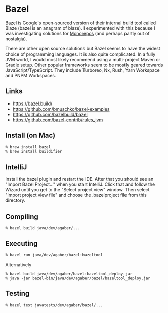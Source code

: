# Bazel

Bazel is Google's open-sourced version of their internal build tool called Blaze
(bazel is an anagram of blaze). I experimented with this because I was
investigating solutions for [Monorepos][1] (and perhaps partly out of nostalgia).

There are other open source solutions but Bazel seems to have the widest choice
of programming languages. It is also quite complicated. In a fully JVM world, I
would most likely recommend using a multi-project Maven or Gradle setup. Other
popular frameworks seem to be mostly geared towards JavaScript/TypeScript. They
include Turboreo, Nx, Rush, Yarn Workspace and PNPM Workspaces.

[1]: https://en.wikipedia.org/wiki/Monorep]


## Links

* https://bazel.build/
* https://github.com/bmuschko/bazel-examples
* https://github.com/bazelbuild/bazel
* https://github.com/bazel-contrib/rules_jvm


## Install (on Mac)

```shell
% brew install bazel
% brew install buildifier
```

## IntelliJ

Install the bazel plugin and restart the IDE. After that you should see an
"Import Bazel Project..." when you start IntelliJ. Click that and follow the
Wizard until you get to the "Select project view" window. Then select
"import project view file" and choose the .bazelproject file from this directory.

## Compiling

```shell
% bazel build java/dev/agaber/...
```

## Executing

```shell
% bazel run java/dev/agaber/bazel:bazeltool
```

Alternatively

```shell
% bazel build java/dev/agaber/bazel:bazeltool_deploy.jar
% java -jar bazel-bin/java/dev/agaber/bazel/bazeltool_deploy.jar
```

## Testing

```shell
% bazel test javatests/dev/agaber/bazel/...
```

